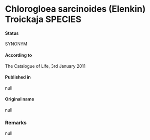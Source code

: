 Chlorogloea sarcinoides (Elenkin) Troickaja SPECIES
=======

#### Status
SYNONYM

#### According to
The Catalogue of Life, 3rd January 2011

#### Published in
null

#### Original name
null

### Remarks
null